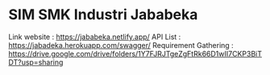 # SIM SMK Industri Jababeka

Link website : https://jababeka.netlify.app/
API List : https://jabadeka.herokuapp.com/swagger/
Requirement Gathering : https://drive.google.com/drive/folders/1Y7FJRJTgeZgFtRk66D1wII7CKP3BiTDT?usp=sharing 
